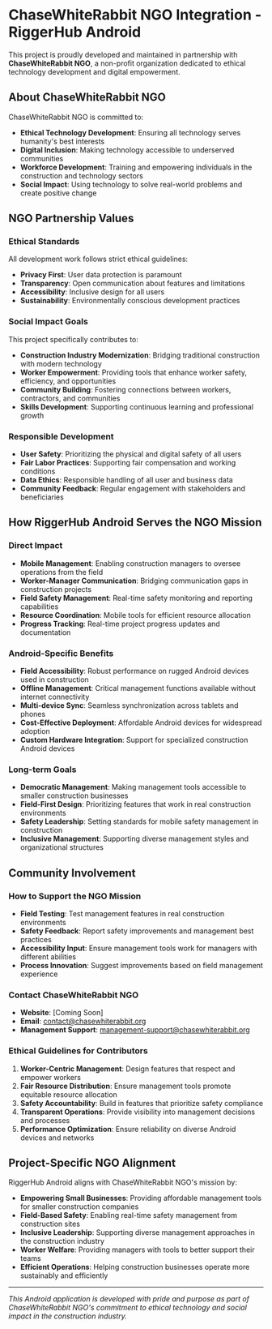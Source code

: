 # ChaseWhiteRabbit NGO Integration - RiggerHub Android

This project is proudly developed and maintained in partnership with **ChaseWhiteRabbit NGO**, a non-profit organization dedicated to ethical technology development and digital empowerment.

## About ChaseWhiteRabbit NGO

ChaseWhiteRabbit NGO is committed to:
- **Ethical Technology Development**: Ensuring all technology serves humanity's best interests
- **Digital Inclusion**: Making technology accessible to underserved communities
- **Workforce Development**: Training and empowering individuals in the construction and technology sectors
- **Social Impact**: Using technology to solve real-world problems and create positive change

## NGO Partnership Values

### Ethical Standards
All development work follows strict ethical guidelines:
- **Privacy First**: User data protection is paramount
- **Transparency**: Open communication about features and limitations
- **Accessibility**: Inclusive design for all users
- **Sustainability**: Environmentally conscious development practices

### Social Impact Goals
This project specifically contributes to:
- **Construction Industry Modernization**: Bridging traditional construction with modern technology
- **Worker Empowerment**: Providing tools that enhance worker safety, efficiency, and opportunities
- **Community Building**: Fostering connections between workers, contractors, and communities
- **Skills Development**: Supporting continuous learning and professional growth

### Responsible Development
- **User Safety**: Prioritizing the physical and digital safety of all users
- **Fair Labor Practices**: Supporting fair compensation and working conditions
- **Data Ethics**: Responsible handling of all user and business data
- **Community Feedback**: Regular engagement with stakeholders and beneficiaries

## How RiggerHub Android Serves the NGO Mission

### Direct Impact
- **Mobile Management**: Enabling construction managers to oversee operations from the field
- **Worker-Manager Communication**: Bridging communication gaps in construction projects
- **Field Safety Management**: Real-time safety monitoring and reporting capabilities
- **Resource Coordination**: Mobile tools for efficient resource allocation
- **Progress Tracking**: Real-time project progress updates and documentation

### Android-Specific Benefits
- **Field Accessibility**: Robust performance on rugged Android devices used in construction
- **Offline Management**: Critical management functions available without internet connectivity
- **Multi-device Sync**: Seamless synchronization across tablets and phones
- **Cost-Effective Deployment**: Affordable Android devices for widespread adoption
- **Custom Hardware Integration**: Support for specialized construction Android devices

### Long-term Goals
- **Democratic Management**: Making management tools accessible to smaller construction businesses
- **Field-First Design**: Prioritizing features that work in real construction environments
- **Safety Leadership**: Setting standards for mobile safety management in construction
- **Inclusive Management**: Supporting diverse management styles and organizational structures

## Community Involvement

### How to Support the NGO Mission
- **Field Testing**: Test management features in real construction environments
- **Safety Feedback**: Report safety improvements and management best practices
- **Accessibility Input**: Ensure management tools work for managers with different abilities
- **Process Innovation**: Suggest improvements based on field management experience

### Contact ChaseWhiteRabbit NGO
- **Website**: [Coming Soon]
- **Email**: contact@chasewhiterabbit.org
- **Management Support**: management-support@chasewhiterabbit.org

### Ethical Guidelines for Contributors
1. **Worker-Centric Management**: Design features that respect and empower workers
2. **Fair Resource Distribution**: Ensure management tools promote equitable resource allocation
3. **Safety Accountability**: Build in features that prioritize safety compliance
4. **Transparent Operations**: Provide visibility into management decisions and processes
5. **Performance Optimization**: Ensure reliability on diverse Android devices and networks

## Project-Specific NGO Alignment

RiggerHub Android aligns with ChaseWhiteRabbit NGO's mission by:
- **Empowering Small Businesses**: Providing affordable management tools for smaller construction companies
- **Field-Based Safety**: Enabling real-time safety management from construction sites
- **Inclusive Leadership**: Supporting diverse management approaches in the construction industry
- **Worker Welfare**: Providing managers with tools to better support their teams
- **Efficient Operations**: Helping construction businesses operate more sustainably and efficiently

---

*This Android application is developed with pride and purpose as part of ChaseWhiteRabbit NGO's commitment to ethical technology and social impact in the construction industry.*
